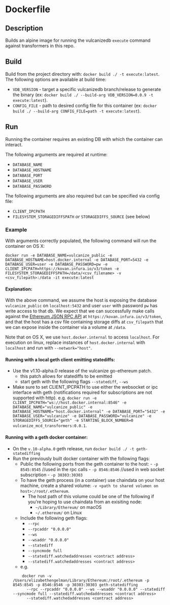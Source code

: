 # Dockerfile

## Description
Builds an alpine image for running the vulcanizedb `execute` command against transformers in this repo.

## Build
Build from the project directory with: `docker build ./ -t execute:latest`.
The following options are available at build time:
- `VDB_VERSION` - target a specific vulcanizedb branch/release to generate the binary (ex: `docker build ./ --build-arg VDB_VERSION=0.0.9 -t execute:latest`).
- `CONFIG_FILE` - path to desired config file for this container (ex: `docker build ./ --build-arg CONFIG_FILE=path -t execute:latest`).

## Run
Running the container requires an existing DB with which the container can interact.

The following arguments are required at runtime:

- `DATABASE_NAME`
- `DATABASE_HOSTNAME`
- `DATABASE_PORT`
- `DATABASE_USER`
- `DATABASE_PASSWORD`

The following arguments are also required but can be specified via config file:

- `CLIENT_IPCPATH`
- `FILESYSTEM_STORAGEDIFFSPATH` _or_ `STORAGEDIFFS_SOURCE` (see below)

### Example

With arguments correctly populated, the following command will run the container on OS X:

```
docker run -e DATABASE_NAME=vulcanize_public -e DATABASE_HOSTNAME=host.docker.internal -e DATABASE_PORT=5432 -e DATABASE_USER=user -e DATABASE_PASSWORD=pw -e CLIENT_IPCPATH=https://kovan.infura.io/v3/token -e FILESYSTEM_STORAGEDIFFSPATH=/data/<csv_filename> -v <csv_filepath>:/data -it execute:latest
```

#### Explanation:

With the above command, we assume the host is exposing the database `vulcanize_public` on `localhost:5432` and user `user` with password `pw` has write access to that db.
We expect that we can successfully make calls against the [Ethereum JSON RPC API](https://github.com/ethereum/wiki/wiki/JSON-RPC) at `https://kovan.infura.io/v3/token`, and that the host has a csv file containing storage diffs at `csv_filepath` that we can expose inside the container via a volume at `/data`.

Note that on OS X, we use `host.docker.internal` to access `localhost`.
For execution on linux, replace instances of `host.docker.internal` with `localhost` and run with `--network="host"`.

#### Running with a local geth client emitting statediffs:
- Use the v1.10-alpha.0 release of the vulcanize go-ethereum patch.
    - this patch allows for statediffs to be emitted
    - start geth with the following flags `--statediff`, `--ws`
- Make sure to set CLIENT_IPCPATH to use either the websocket or ipc interface with geth (notifications required for subscriptions are not supported with http).
    e.g. `docker run -e CLIENT_IPCPATH="ws://host.docker.internal:8546" -e DATABASE_NAME="vulcanize_public" -e DATABASE_HOSTNAME="host.docker.internal" -e DATABASE_PORT="5432" -e DATABASE_USER="vulcanize" -e DATABASE_PASSWORD="vulcanize" -e STORAGEDIFFS_SOURCE="geth" -e STARTING_BLOCK_NUMBER=0 vulcanize_mcd_transformers:0.0.1`.

#### Running with a geth docker container:
- On the `v.10-alpha.0` geth release, run `docker build ./ -t geth-statediffing`
- Run the previously built docker container with the following flags:
    - Public the following ports from the geth container to the host:
          - `-p 8545:8545` //used in the rpc calls
          - `-p 8546:8546` //used in web socket subscription
          - `-p 30303:30303`
    - To have the geth process (in a container) use chaindata on your host machine, create a shared volume: `-v <path to shared volumen on host>:/root/.ethereum`.
        - The host path of this volume could be one of the following if you're hoping to use chaindata from an exisiting node:
           - `~/Library/Ethereum/` on macOS
           - `~/.ethereum/` on Linux
     - Include the following geth flags:
        - `--rpc`
        - `--rpcaddr "0.0.0.0"`
        - `--ws`
        - `--wsaddr "0.0.0.0"`
        - `--statediff`
        - `--syncmode full`
        - `--statediff.watchedaddresses <contract address>`
        - `--statediff.watchedaddresses <contract address>`
    - e.g.
    ```shell script
        docker run -v /Users/elizabethengelman/Library/Ethereum:/root/.ethereum -p 8545:8545 -p 8546:8546 -p 30303:30303 geth-statediffing
          --rpc --rpcaddr "0.0.0.0" --ws --wsaddr "0.0.0.0" --statediff --syncmode full --statediff.watchedaddresses <contract address>
          --statediff.watchedaddresses <contract address>
    ```
